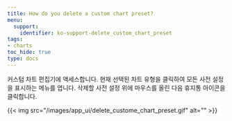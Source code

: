 ```yaml
---
title: How do you delete a custom chart preset?
menu:
  support:
    identifier: ko-support-delete_custom_chart_preset
tags:
- charts
toc_hide: true
type: docs
---
```


커스텀 차트 편집기에 액세스합니다. 현재 선택된 차트 유형을 클릭하여 모든 사전 설정을 표시하는 메뉴를 엽니다. 삭제할 사전 설정 위에 마우스를 올린 다음 휴지통 아이콘을 클릭합니다.

{{< img src="/images/app_ui/delete_custome_chart_preset.gif" alt="" >}}
